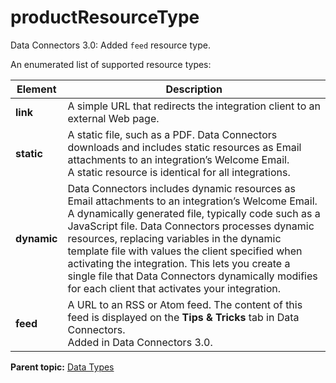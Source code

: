 # productResourceType

Data Connectors 3.0: Added `feed` resource type.

An enumerated list of supported resource types:

|Element|Description|
|-------|-----------|
|**link** | A simple URL that redirects the integration client to an external Web page.|
|**static** | A static file, such as a PDF. Data Connectors downloads and includes static resources as Email attachments to an integration’s Welcome Email.<br/> A static resource is identical for all integrations.|
|**dynamic** | Data Connectors includes dynamic resources as Email attachments to an integration’s Welcome Email. A dynamically generated file, typically code such as a JavaScript file. Data Connectors processes dynamic resources, replacing variables in the dynamic template file with values the client specified when activating the integration. This lets you create a single file that Data Connectors dynamically modifies for each client that activates your integration.|
|**feed** | A URL to an RSS or Atom feed. The content of this feed is displayed on the **Tips & Tricks** tab in Data Connectors.<br/> Added in Data Connectors 3.0.|<br/>

**Parent topic:** [Data Types](../data_types/c_genesis_api_datatypes.md)